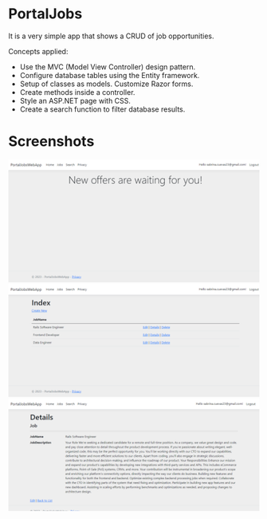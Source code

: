 # PortalJobs
It is a very simple app that shows a CRUD of job opportunities.


Concepts applied:
- Use the MVC (Model View Controller) design pattern.
- Configure database tables using the Entity framework.
- Setup of classes as models. Customize Razor forms.
- Create methods inside a controller.
- Style an ASP.NET page with CSS.
- Create a search function to filter database results.

# Screenshots

![Home](PortalJobsWebApp/wwwroot/img/Home-Page-PortalJobsWebApp-1.png)
![Index](PortalJobsWebApp/wwwroot/img/Index-PortalJobsWebApp-2.png)
![Details](PortalJobsWebApp/wwwroot/img/Details-PortalJobsWebApp-3.png)